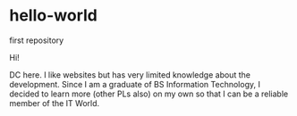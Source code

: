 # hello-world
first repository

Hi!

DC here. I like websites but has very limited knowledge about the development. Since I am a graduate of BS Information Technology, I decided to learn more (other PLs also) on my own so that I can be a reliable member of the IT World.
